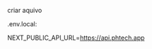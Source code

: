 criar aquivo

.env.local:
 <!--# NEXT_PUBLIC_API_URL=https://phtechbackend.phng.com.br
# NEXT_PUBLIC_API_URL=http://127.0.0.1:8000 -->
NEXT_PUBLIC_API_URL=https://api.phtech.app



